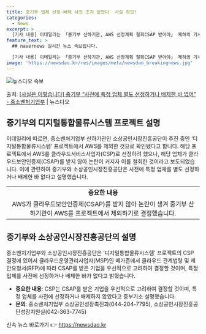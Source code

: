 ```yaml
---
title: 중기부 업체 선정·배제 사전 조치 없었다  사실 확인!
categories:
  - News
excerpt: >
  [기사 내용] 이데일리는 「중기부 산하기관, AWS 선정계획 철회CSAP 받아야」 제하의 기사에서, 중소벤처…
feature_text: >
  ## navernews 실시간 뉴스 속보입니다.

  [기사 내용] 이데일리는 「중기부 산하기관, AWS 선정계획 철회CSAP 받아야」 제하의 기사에서, 중소벤처…
image: 'https://newsdao.kr/res/images/meta/newsdao_breakingnews.jpg'
---
```


![뉴스다오 속보](https://newsdao.kr/res/images/meta/newsdao_breakingnews.jpg)

<p>출처: <a href="https://newsdao.kr/3360" rel="dofollow">[사실은 이렇습니다] 중기부 “사전에 특정 업체 별도 선정하거나 배제한 바 없어” - 중소벤처기업부</a> | 뉴스다오</p>

<h2 data-ke-size="size26">중기부의 디지털통합물류시스템 프로젝트 설명</h2>
<p data-ke-size="size16">이데일리에 따르면, 중소벤처기업부 산하기관인 소상공인시장진흥공단이 추진 중인 ‘디지털통합물류시스템’ 프로젝트에서 AWS를 제외한 것으로 확인됐다고 합니다. 해당 프로젝트에서 AWS를 클라우드서비스사업자(CSP)로 선정하려 했으나, 해당 업체가 클라우드보안인증제(CSAP)를 받지 않아 논란이 커지자 이를 철회한 것이라고 보도되었습니다. 이에 관련하여 중기부와 소상공인시장진흥공단은 사전에 특정 업체를 별도 선정하거나 배제한 바 없다고 설명했습니다.</p>

<table>
  <tr>
    <td style="text-align: center; height: 17px;"><b>중요한 내용</b></td>
  </tr>
  <tr>
    <td style="text-align: center; height: 17px;">AWS가 클라우드보안인증제(CSAP)를 받지 않아 논란이 생겨 중기부 산하기관이 AWS를 프로젝트에서 제외하기로 결정했습니다.</td>
  </tr>
</table>

<h2 data-ke-size="size26">중기부와 소상공인시장진흥공단의 설명</h2>
<p data-ke-size="size16">중소벤처기업부와 소상공인시장진흥공단은 ‘디지털통합물류시스템’ 프로젝트의 CSP 결정에 있어서 클라우드운영관리사업자(MSP)인 메가존에서 클라우드 관계법령 및 제안요청서(RFP)에 따라 CSAP를 받은 기업을 우선적으로 고려하여 결정할 것이며, 특정 업체를 사전에 선정하거나 배제한 바가 없다고 밝혔습니다.</p>

<ul>
  <li><b>중요한 내용</b>: CSP는 CSAP를 받은 기업을 우선적으로 고려하여 결정할 것이며, 특정 업체를 사전에 선정하거나 배제하지 않았다고 중부기소 설명했습니다.</li>
  <li><b>문의</b>: 중소벤처기업부 소상공인성장촉진과(044-204-7795), 소상공인시장진흥공단성장지원실(042-363-7745)</li>
</ul> 

신속 뉴스 바로가기 👉 <a href="https://newsdao.kr" rel="dofollow">https://newsdao.kr</a>


